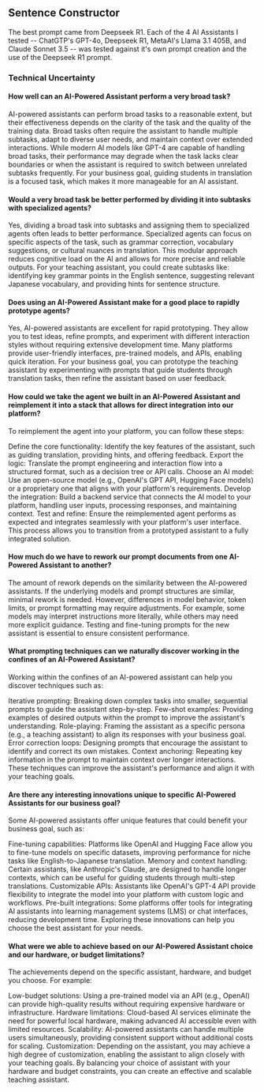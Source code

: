 ## Sentence Constructor

The best prompt came from Deepseek R1. Each of the 4 AI Assistants I tested -- ChatGTP's GPT-4o, Deepseek R1, MetaAI's Llama 3.1 405B, and Claude Sonnet 3.5 -- was tested against it's own prompt creation and the use of the Deepseek R1 prompt. 

### Technical Uncertainty

#### How well can an AI-Powered Assistant perform a very broad task?
AI-powered assistants can perform broad tasks to a reasonable extent, but their effectiveness depends on the clarity of the task and the quality of the training data. Broad tasks often require the assistant to handle multiple subtasks, adapt to diverse user needs, and maintain context over extended interactions. While modern AI models like GPT-4 are capable of handling broad tasks, their performance may degrade when the task lacks clear boundaries or when the assistant is required to switch between unrelated subtasks frequently. For your business goal, guiding students in translation is a focused task, which makes it more manageable for an AI assistant.

#### Would a very broad task be better performed by dividing it into subtasks with specialized agents?
Yes, dividing a broad task into subtasks and assigning them to specialized agents often leads to better performance. Specialized agents can focus on specific aspects of the task, such as grammar correction, vocabulary suggestions, or cultural nuances in translation. This modular approach reduces cognitive load on the AI and allows for more precise and reliable outputs. For your teaching assistant, you could create subtasks like: identifying key grammar points in the English sentence, suggesting relevant Japanese vocabulary, and providing hints for sentence structure.

#### Does using an AI-Powered Assistant make for a good place to rapidly prototype agents?
Yes, AI-powered assistants are excellent for rapid prototyping. They allow you to test ideas, refine prompts, and experiment with different interaction styles without requiring extensive development time. Many platforms provide user-friendly interfaces, pre-trained models, and APIs, enabling quick iteration. For your business goal, you can prototype the teaching assistant by experimenting with prompts that guide students through translation tasks, then refine the assistant based on user feedback.

#### How could we take the agent we built in an AI-Powered Assistant and reimplement it into a stack that allows for direct integration into our platform?
To reimplement the agent into your platform, you can follow these steps:

Define the core functionality: Identify the key features of the assistant, such as guiding translation, providing hints, and offering feedback.
Export the logic: Translate the prompt engineering and interaction flow into a structured format, such as a decision tree or API calls.
Choose an AI model: Use an open-source model (e.g., OpenAI's GPT API, Hugging Face models) or a proprietary one that aligns with your platform's requirements.
Develop the integration: Build a backend service that connects the AI model to your platform, handling user inputs, processing responses, and maintaining context.
Test and refine: Ensure the reimplemented agent performs as expected and integrates seamlessly with your platform's user interface.
This process allows you to transition from a prototyped assistant to a fully integrated solution.

#### How much do we have to rework our prompt documents from one AI-Powered Assistant to another?
The amount of rework depends on the similarity between the AI-powered assistants. If the underlying models and prompt structures are similar, minimal rework is needed. However, differences in model behavior, token limits, or prompt formatting may require adjustments. For example, some models may interpret instructions more literally, while others may need more explicit guidance. Testing and fine-tuning prompts for the new assistant is essential to ensure consistent performance.

#### What prompting techniques can we naturally discover working in the confines of an AI-Powered Assistant?
Working within the confines of an AI-powered assistant can help you discover techniques such as:

Iterative prompting: Breaking down complex tasks into smaller, sequential prompts to guide the assistant step-by-step.
Few-shot examples: Providing examples of desired outputs within the prompt to improve the assistant's understanding.
Role-playing: Framing the assistant as a specific persona (e.g., a teaching assistant) to align its responses with your business goal.
Error correction loops: Designing prompts that encourage the assistant to identify and correct its own mistakes.
Context anchoring: Repeating key information in the prompt to maintain context over longer interactions.
These techniques can improve the assistant's performance and align it with your teaching goals.

#### Are there any interesting innovations unique to specific AI-Powered Assistants for our business goal?
Some AI-powered assistants offer unique features that could benefit your business goal, such as:

Fine-tuning capabilities: Platforms like OpenAI and Hugging Face allow you to fine-tune models on specific datasets, improving performance for niche tasks like English-to-Japanese translation.
Memory and context handling: Certain assistants, like Anthropic's Claude, are designed to handle longer contexts, which can be useful for guiding students through multi-step translations.
Customizable APIs: Assistants like OpenAI's GPT-4 API provide flexibility to integrate the model into your platform with custom logic and workflows.
Pre-built integrations: Some platforms offer tools for integrating AI assistants into learning management systems (LMS) or chat interfaces, reducing development time.
Exploring these innovations can help you choose the best assistant for your needs.

#### What were we able to achieve based on our AI-Powered Assistant choice and our hardware, or budget limitations?
The achievements depend on the specific assistant, hardware, and budget you choose. For example:

Low-budget solutions: Using a pre-trained model via an API (e.g., OpenAI) can provide high-quality results without requiring expensive hardware or infrastructure.
Hardware limitations: Cloud-based AI services eliminate the need for powerful local hardware, making advanced AI accessible even with limited resources.
Scalability: AI-powered assistants can handle multiple users simultaneously, providing consistent support without additional costs for scaling.
Customization: Depending on the assistant, you may achieve a high degree of customization, enabling the assistant to align closely with your teaching goals.
By balancing your choice of assistant with your hardware and budget constraints, you can create an effective and scalable teaching assistant.

